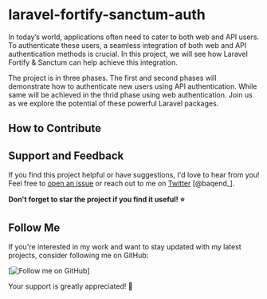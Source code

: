 # laravel-fortify-sanctum-auth
In today’s world, applications often need to cater to both web and API users. To authenticate these users, a seamless integration of both web and API authentication methods is crucial. In this project, we will see how Laravel Fortify & Sanctum can help achieve this integration.

The project is in three phases. The first and second phases will demonstrate how to authenticate new users using API authentication. While same will be achieved in the thrid phase using web authentication. Join us as we explore the potential of these powerful Laravel packages.

## How to Contribute

## Support and Feedback

If you find this project helpful or have suggestions, I'd love to hear from you! Feel free to [open an issue](https://github.com/idoko-emmanuel/laravel-fortify-sanctum-auth/issues) or reach out to me on [Twitter](https://twitter.com/baqend_) [@baqend_].

**Don't forget to star the project if you find it useful! ⭐️**

## Follow Me

If you're interested in my work and want to stay updated with my latest projects, consider following me on GitHub:

[![Follow me on GitHub](https://github.com/idoko-emmanuel)]

Your support is greatly appreciated! 🙌
